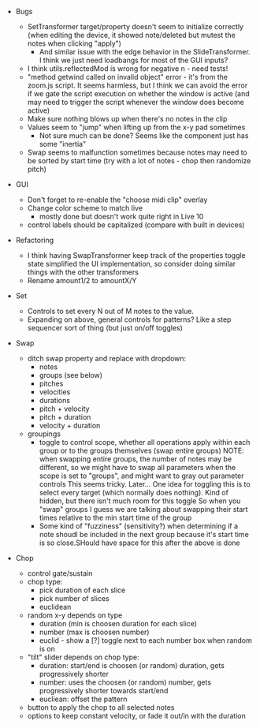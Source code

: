 - Bugs
  - SetTransformer target/property doesn't seem to initialize correctly (when editing the device, it showed note/deleted but mutest the notes when clicking "apply")
    - And similar issue with the edge behavior in the SlideTransformer. I think we just need loadbangs for most of the GUI inputs?
  - I think utils.reflectedMod is wrong for negative n - need tests!
  - "method getwind called on invalid object" error - it's from the zoom.js script. It seems harmless, but I think we can avoid the error
    if we gate the script execution on whether the window is active (and may need to trigger the script whenever the window does become active)
  - Make sure nothing blows up when there's no notes in the clip
  - Values seem to "jump" when lifting up from the x-y pad sometimes
    - Not sure much can be done? Seems like the component just has some "inertia"
  - Swap seems to malfunction sometimes because notes may need to be sorted by start time (try with a lot of notes - chop then randomize pitch)

- GUI
  - Don't forget to re-enable the "choose midi clip" overlay
  - Change color scheme to match live
    - mostly done but doesn't work quite right in Live 10
  - control labels should be capitalized (compare with built in devices)

- Refactoring
  - I think having SwapTransformer keep track of the properties toggle state simplified the UI implementation, so consider doing similar things
    with the other transformers
  - Rename amount1/2 to amountX/Y

- Set
  - Controls to set every N out of M notes to the value.
  - Expanding on above, general controls for patterns? Like a step sequencer sort of thing (but just on/off toggles)

- Swap
  - ditch swap property and replace with dropdown:
    - notes
    - groups (see below)
    - pitches
    - velocities
    - durations
    - pitch + velocity
    - pitch + duration
    - velocity + duration
  - groupings
    - toggle to control scope, whether all operations apply within each group or to the groups themselves (swap entire groups)
      NOTE: when swapping entire groups, the number of notes may be different, so we might have to swap all parameters when the
      scope is set to "groups", and might want to gray out parameter controls
      This seems tricky. Later...
      One idea for toggling this is to select every target (which normally does nothing). Kind of hidden, but there isn't much room for this toggle
      So when you "swap" groups I guess we are talking about swapping their start times relative to the min start time of the group
    - Some kind of "fuzziness" (sensitivity?) when determining if a note shoudl be
      included in the next group because it's start time is so close.SHould have space for this after the above is done

- Chop
  - control gate/sustain
  - chop type:
    - pick duration of each slice
    - pick number of slices
    - euclidean
  - random x-y depends on type
    - duration (min is choosen duration for each slice)
    - number (max is choosen number)
    - euclid -  show a [?] toggle next to each number box when random is on
  - "tilt" slider depends on chop type:
    - duration: start/end is choosen (or random) duration, gets progressively shorter
    - number: uses the choosen (or random) number, gets progressively shorter towards start/end
    - eucliean: offset the pattern
  - button to apply the chop to all selected notes
  - options to keep constant velocity, or fade it out/in with the duration
